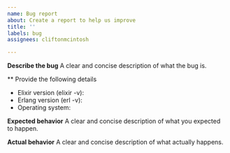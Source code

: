 ```yaml
---
name: Bug report
about: Create a report to help us improve
title: ''
labels: bug
assignees: cliftonmcintosh

---
```


**Describe the bug**
A clear and concise description of what the bug is.

** Provide the following details

- Elixir version (elixir -v):
- Erlang version (erl -v):
- Operating system:

**Expected behavior**
A clear and concise description of what you expected to happen.

**Actual behavior**
A clear and concise description of what actually happens.
